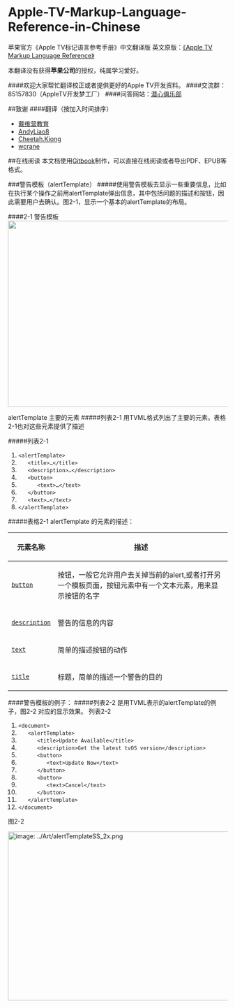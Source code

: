 # Apple-TV-Markup-Language-Reference-in-Chinese
苹果官方《Apple TV标记语言参考手册》中文翻译版
英文原版：[《Apple TV Markup Language Reference》](https://developer.apple.com/library/prerelease/tvos/documentation/LanguagesUtilities/Conceptual/ATV_Template_Guide/index.html#//apple_ref/doc/uid/TP40015064)

本翻译没有获得**苹果公司**的授权，纯属学习爱好。

####欢迎大家帮忙翻译校正或者提供更好的Apple TV开发资料。
####交流群：85157830（AppleTV开发梦工厂）
####问答网站：[潜心俱乐部](http://divein.club)

##致谢
####翻译（按加入时间排序）
- [戴维营教育](http://v.diveinedu.com)
- [AndyLiao8](https://github.com/AndyLiao8)
- [Cheetah.Kiong](https://github.com/wuqiong)
- [wcrane](https://github.com/wcrane)

##在线阅读
本文档使用[Gitbook](http://diveinedu.gitbooks.io/apple-tv-markup-language-reference-in-chinese/)制作，可以直接在线阅读或者导出PDF、EPUB等格式。

###警告模板（alertTemplate）
#####使用警告模板去显示一些重要信息，比如在执行某个操作之前用alertTemplate弹出信息，其中包括问题的描述和按钮，因此需要用户去确认。图2-1，显示一个基本的alertTemplate的布局。

####2-1 警告模板
<img src="https://developer.apple.com/library/prerelease/tvos/documentation/LanguagesUtilities/Conceptual/ATV_Template_Guide/Art/ATV_temps_alert_2x.png" width="678" height="426" >

alertTemplate 主要的元素
#####列表2-1 用TVML格式列出了主要的元素。表格2-1也对这些元素提供了描述

#####列表2-1
<ol class="code-lines">
            <li><code class="code-voice">&lt;alertTemplate&gt;</code></li>
            <li><code class="code-voice">   &lt;title&gt;…&lt;/title&gt;</code></li>
            <li><code class="code-voice">   &lt;description&gt;…&lt;/description&gt;</code></li>
            <li><code class="code-voice">   &lt;button&gt;</code></li>
            <li><code class="code-voice">      &lt;text&gt;…&lt;/text&gt;</code></li>
            <li><code class="code-voice">   &lt;/button&gt;</code></li>
            <li><code class="code-voice">   &lt;text&gt;…&lt;/text&gt;</code></li>
            <li><code class="code-voice">&lt;/alertTemplate&gt;</code></li>
        </ol>
        
#####表格2-1 alertTemplate 的元素的描述：
<table class="graybox" border="0" cellspacing="0" cellpadding="5">
    <thead>
        <tr>
            <th scope="col" class="TableHeading_TableRow_TableCell"><p class="para">
  元素名称
</p></th>
            <th scope="col" class="TableHeading_TableRow_TableCell"><p class="para">
  描述
</p></th>
        </tr>
    </thead>
    <tbody>
        <tr>
            <td scope="row"><p class="para">
  <code class="code-voice"><a href="CoumpoundDisplayElements.html#//apple_ref/doc/uid/TP40015064-CH18-SW18" data-renderer-version="1" onclick="s_objectID=&quot;https://developer.apple.com/library/prerelease/tvos/documentation/LanguagesUtilities/Conceptual/A_39&quot;;return this.s_oc?this.s_oc(e):true">button</a></code>
</p></td>
            <td><p class="para">
            按钮，一般它允许用户去关掉当前的alert,或者打开另一个模板页面，按钮元素中有一个文本元素，用来显示按钮的名字
</p></td>
        </tr>
        <tr>
            <td scope="row"><p class="para">
  <code class="code-voice"><a href="SimpleElements.html#//apple_ref/doc/uid/TP40015064-CH4-SW8" data-renderer-version="1" onclick="s_objectID=&quot;https://developer.apple.com/library/prerelease/tvos/documentation/LanguagesUtilities/Conceptual/A_40&quot;;return this.s_oc?this.s_oc(e):true">description</a></code>
</p></td>
            <td><p class="para">
  警告的信息的内容
</p></td>
        </tr>
        <tr>
            <td scope="row"><p class="para">
  <code class="code-voice"><a href="SimpleElements.html#//apple_ref/doc/uid/TP40015064-CH4-SW10" data-renderer-version="1" onclick="s_objectID=&quot;https://developer.apple.com/library/prerelease/tvos/documentation/LanguagesUtilities/Conceptual/A_41&quot;;return this.s_oc?this.s_oc(e):true">text</a></code>
</p></td>
            <td><p class="para">
  简单的描述按钮的动作
</p></td>
        </tr>
        <tr>
            <td scope="row"><p class="para">
  <code class="code-voice"><a href="SimpleElements.html#//apple_ref/doc/uid/TP40015064-CH4-SW11" data-renderer-version="1" onclick="s_objectID=&quot;https://developer.apple.com/library/prerelease/tvos/documentation/LanguagesUtilities/Conceptual/A_42&quot;;return this.s_oc?this.s_oc(e):true">title</a></code>
</p></td>
            <td><p class="para">
            
  标题，简单的描述一个警告的目的
</p></td>
        </tr>
    </tbody>
  </table>

####警告模板的例子：
#####列表2-2 是用TVML表示的alertTemplate的例子，图2-2 对应的显示效果。
列表2-2

 <ol class="code-lines">
            <li><code class="code-voice">&lt;document&gt;</code></li>
            <li><code class="code-voice">   &lt;alertTemplate&gt;</code></li>
            <li><code class="code-voice">      &lt;title&gt;Update Available&lt;/title&gt;</code></li>
            <li><code class="code-voice">      &lt;description&gt;Get the latest tvOS version&lt;/description&gt;</code></li>
            <li><code class="code-voice">      &lt;button&gt;</code></li>
            <li><code class="code-voice">         &lt;text&gt;Update Now&lt;/text&gt;</code></li>
            <li><code class="code-voice">      &lt;/button&gt;</code></li>
            <li><code class="code-voice">      &lt;button&gt;</code></li>
            <li><code class="code-voice">         &lt;text&gt;Cancel&lt;/text&gt;</code></li>
            <li><code class="code-voice">      &lt;/button&gt;</code></li>
            <li><code class="code-voice">   &lt;/alertTemplate&gt;</code></li>
            <li><code class="code-voice">&lt;/document&gt;</code></li>
        </ol>
 
图2-2

<img src="https://developer.apple.com/library/prerelease/tvos/documentation/LanguagesUtilities/Conceptual/ATV_Template_Guide/Art/alertTemplateSS_2x.png" alt="image: ../Art/alertTemplateSS_2x.png" width="680" height="387">






        